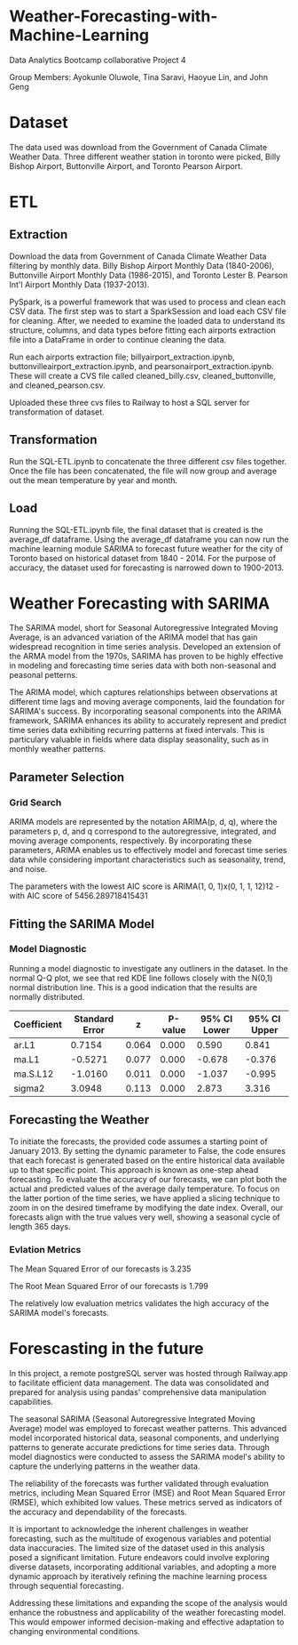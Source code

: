 # Weather-Forecasting-with-Machine-Learning
Data Analytics Bootcamp collaborative Project 4

Group Members: Ayokunle Oluwole, Tina Saravi, Haoyue Lin, and John Geng

# Dataset 

The data used was download from the Government of Canada Climate Weather Data. Three different weather station in toronto were picked, Billy Bishop Airport, Buttonville Airport, and Toronto Pearson Airport. 

# ETL 

## Extraction 
Download the data from Government of Canada Climate Weather Data filtering by monthly data. Billy Bishop Airport Monthly Data (1840-2006), Buttonville Airport Monthly Data (1986-2015), and Toronto Lester B. Pearson Int'l Airport Monthly Data (1937-2013). 
 
PySpark, is a powerful framework that was used to process and clean each CSV data. The first step was to start a SparkSession and load each CSV file for cleaning. After, we needed to examine the loaded data to understand its structure, columns, and data types before fitting each airports extraction file into a DataFrame in order to continue cleaning the data. 
 
Run each airports extraction file; billyairport_extraction.ipynb, buttonvilleairport_extraction.ipynb, and pearsonairport_extraction.ipynb. These will create a CVS file called cleaned_billy.csv, cleaned_buttonville, and       cleaned_pearson.csv. 
  
Uploaded these three cvs files to Railway to host a SQL server for transformation of dataset. 

## Transformation 
Run the SQL-ETL.ipynb to concatenate the three different csv files together. Once the file has been concatenated, the file will now group and average out the mean temperature by year and month. 

## Load 
Running the SQL-ETL.ipynb file, the final dataset that is created is the  average_df dataframe. Using the average_df dataframe you can now run the machine learning module SARIMA to forecast future weather for the city of Toronto based on historical dataset from 1840 - 2014. For the purpose of accuracy, the dataset used for forecasting is narrowed down to 1900-2013.

# Weather Forecasting with SARIMA
The SARIMA model, short for Seasonal Autoregressive Integrated Moving Average, is an advanced variation of the ARIMA model that has gain widespread recognition in time series analysis. Developed  an extension of the ARMA model from the 1970s, SARIMA has proven to be highly effective in modeling and forecasting time series data with both non-seasonal and peasonal petterns.

The ARIMA model, which captures relationships between observations at different time lags and moving average components, laid the foundation for SARIMA's success. By incorporating seasonal components into the ARIMA framework, SARIMA enhances its ability to accurately represent and predict time series data exhibiting recurring patterns at fixed intervals. This is particulary valuable in fields where data display seasonality, such as in monthly weather patterns.

## Parameter Selection
### Grid Search

ARIMA models are represented by the notation ARIMA(p, d, q), where the parameters p, d, and q correspond to the autoregressive, integrated, and moving average components, respectively. By incorporating these parameters, ARIMA enables us to effectively model and forecast time series data while considering important characteristics such as seasonality, trend, and noise.

The parameters with the lowest AIC score is ARIMA(1, 0, 1)x(0, 1, 1, 12)12 - with AIC score of 5456.289718415431

## Fitting the SARIMA Model
### Model Diagnostic
Running a model diagnostic to investigate any outliners in the dataset. In the normal Q-Q plot, we see that red KDE line follows closely with the N(0,1) normal distribution line. This is a good indication that the results are normally distributed.

| Coefficient | Standard Error |      z     | P-value | 95% CI Lower | 95% CI Upper |
|-------------|---------------|------------|---------|--------------|--------------|
|   ar.L1     |     0.7154    |   0.064    |  0.000  |    0.590     |    0.841     |
|   ma.L1     |    -0.5271    |   0.077    |  0.000  |   -0.678     |   -0.376     |
|  ma.S.L12   |    -1.0160    |   0.011    |  0.000  |   -1.037     |   -0.995     |
|   sigma2    |     3.0948    |   0.113    |  0.000  |    2.873     |    3.316     |


## Forecasting the Weather

To initiate the forecasts, the provided code assumes a starting point of January 2013. By setting the dynamic parameter to False, the code ensures that each forecast is generated based on the entire historical data available up to that specific point. This approach is known as one-step ahead forecasting. To evaluate the accuracy of our forecasts, we can plot both the actual and predicted values of the average daily temperature. To focus on the latter portion of the time series, we have applied a slicing technique to zoom in on the desired timeframe by modifying the date index. Overall, our forecasts align with the true values very well, showing a seasonal cycle of length 365 days.

### Evlation Metrics

The Mean Squared Error of our forecasts is 3.235

The Root Mean Squared Error of our forecasts is 1.799

The relatively low evaluation metrics validates the high accuracy of the SARIMA model's forecasts.

# Forescasting in the future
In this project, a remote postgreSQL server was hosted through Railway.app to facilitate efficient data management. The data was consolidated and prepared for analysis using pandas' comprehensive data manipulation capabilities.

The seasonal SARIMA (Seasonal Autoregressive Integrated Moving Average) model was employed to forecast weather patterns. This advanced model incorporated historical data, seasonal components, and underlying patterns to generate accurate predictions for time series data. Through model diagnostics were conducted to assess the SARIMA model's ability to capture the underlying patterns in the weather data.

The reliability of the forecasts was further validated through evaluation metrics, including Mean Squared Error (MSE) and Root Mean Squared Error (RMSE), which exhibited low values. These metrics served as indicators of the accuracy and dependability of the forecasts.

It is important to acknowledge the inherent challenges in weather forecasting, such as the multitude of exogenous variables and potential data inaccuracies. The limited size of the dataset used in this analysis posed a significant limitation. Future endeavors could involve exploring diverse datasets, incorporating additional variables, and adopting a more dynamic approach by iteratively refining the machine learning process through sequential forecasting.

Addressing these limitations and expanding the scope of the analysis would enhance the robustness and applicability of the weather forecasting model. This would empower informed decision-making and effective adaptation to changing environmental conditions.




